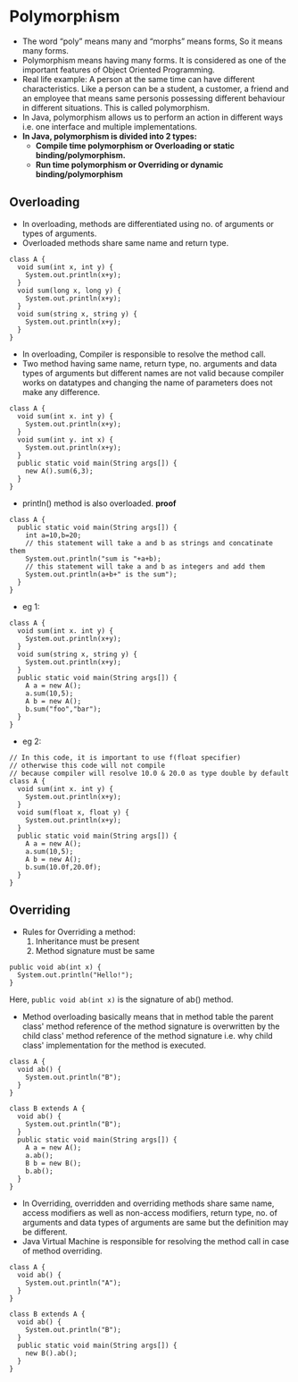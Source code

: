 # Polymorphism
* The word “poly” means many and “morphs” means forms, So it means many forms.
* Polymorphism means having many forms. It is considered as one of the important features of Object Oriented Programming.
* Real life example: A person at the same time can have different characteristics. Like a person can be a student, a customer, a friend and an employee that means same personis possessing different behaviour in different situations. This is called polymorphism.
* In Java, polymorphism  allows us to perform an action in different ways i.e. one interface and multiple implementations.
* __In Java, polymorphism is divided into 2 types:__
  - __Compile time polymorphism or Overloading or static binding/polymorphism.__
  - __Run time polymorphism or Overriding or dynamic binding/polymorphism__

## Overloading
* In overloading, methods are differentiated using no. of arguments or types of arguments.
* Overloaded methods share same name and return type.
````
class A {
  void sum(int x, int y) {
    System.out.println(x+y);
  }
  void sum(long x, long y) {
    System.out.println(x+y);
  }
  void sum(string x, string y) {
    System.out.println(x+y);
  }
}
````
* In overloading, Compiler is responsible to resolve the method call.
* Two method having same name, return type, no. arguments and data types of arguments but different names are not valid because compiler works on datatypes and changing the name of parameters does not make any difference.
````
class A {
  void sum(int x. int y) {
    System.out.println(x+y);
  }
  void sum(int y. int x) {
    System.out.println(x+y);
  }
  public static void main(String args[]) {
    new A().sum(6,3);
  }
}
````
* println() method is also overloaded.
__proof__
````
class A {
  public static void main(String args[]) {
    int a=10,b=20;
    // this statement will take a and b as strings and concatinate them
    System.out.println("sum is "+a+b);
    // this statement will take a and b as integers and add them
    System.out.println(a+b+" is the sum");
  }
}
````
* eg 1:
````
class A {
  void sum(int x. int y) {
    System.out.println(x+y);
  }
  void sum(string x, string y) {
    System.out.println(x+y);
  }
  public static void main(String args[]) {
    A a = new A();
    a.sum(10,5);
    A b = new A();
    b.sum("foo","bar");
  }
}
````
* eg 2:
````
// In this code, it is important to use f(float specifier)
// otherwise this code will not compile
// because compiler will resolve 10.0 & 20.0 as type double by default
class A {
  void sum(int x. int y) {
    System.out.println(x+y);
  }
  void sum(float x, float y) {
    System.out.println(x+y);
  }
  public static void main(String args[]) {
    A a = new A();
    a.sum(10,5);
    A b = new A();
    b.sum(10.0f,20.0f);
  }
}
````

## Overriding
* Rules for Overriding a method:
  1. Inheritance must be present
  2. Method signature must be same
````
public void ab(int x) {
  System.out.println("Hello!");
}
````
Here, `public void ab(int x)` is the signature of ab() method.
* Method overloading basically means that in method table the parent class' method reference of the method signature is overwritten by the child class' method reference of the method signature i.e. why child class' implementation for the method is executed.
````
class A {
  void ab() {
    System.out.println("B");
  }
}

class B extends A {
  void ab() {
    System.out.println("B");
  }
  public static void main(String args[]) {
    A a = new A();
    a.ab();
    B b = new B();
    b.ab();
  }
}
````
* In Overriding, overridden and overriding methods share same name, access modifiers as well as non-access modifiers, return type, no. of arguments and data types of arguments are same but the definition may be different.
* Java Virtual Machine is responsible for resolving the method call in case of method overriding.
````
class A {
  void ab() {
    System.out.println("A");
  }
}

class B extends A {
  void ab() {
    System.out.println("B");
  }
  public static void main(String args[]) {
    new B().ab();
  }
}
````




